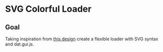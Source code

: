 # SVG Colorful Loader

<!-- ## [Live Demo]() -->

## Goal

Taking inspiration from [this design](https://codepen.io/borntofrappe/pen/vYYMENR) create a flexible loader with SVG syntax and dat.gui.js.

